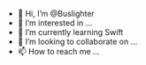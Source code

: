 - 👋 Hi, I’m @Buslighter
- 👀 I’m interested in ...
- 🌱 I’m currently learning Swift
- 💞️ I’m looking to collaborate on ...
- 📫 How to reach me ...

<!---
Buslighter/Buslighter is a ✨ special ✨ repository because its `README.md` (this file) appears on your GitHub profile.
You can click the Preview link to take a look at your changes.
--->
